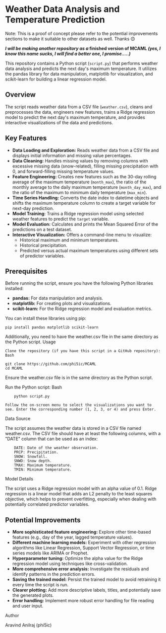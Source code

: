 
# Weather Data Analysis and Temperature Prediction

Note: This is a proof of concept please refer to the potential improvements sections to make it suitable to other datasets as well. Thanks 😊 


**_I will be making another repository as a_ finished version of MCAML _(yes, I know this name sucks, I will find a better one, I promise.....)_**



This repository contains a Python script (`script.py`) that performs weather data analysis and predicts the next day's maximum temperature. It utilizes the pandas library for data manipulation, matplotlib for visualization, and scikit-learn for building a linear regression model.

## Overview

The script reads weather data from a CSV file (`weather.csv`), cleans and preprocesses the data, engineers new features, trains a Ridge regression model to predict the next day's maximum temperature, and provides interactive visualizations of the data and predictions.

## Key Features

* **Data Loading and Exploration:** Reads weather data from a CSV file and displays initial information and missing value percentages.
* **Data Cleaning:** Handles missing values by removing columns with excessive missing data (snow-related), filling missing precipitation with 0, and forward-filling missing temperature values.
* **Feature Engineering:** Creates new features such as the 30-day rolling average of the maximum temperature (`month_max`), the ratio of the monthly average to the daily maximum temperature (`month_day_max`), and the ratio of the maximum to minimum daily temperature (`max_min`).
* **Time Series Handling:** Converts the date index to datetime objects and shifts the maximum temperature column to create a target variable for next-day prediction.
* **Model Training:** Trains a Ridge regression model using selected weather features to predict the `target` variable.
* **Model Evaluation:** Calculates and prints the Mean Squared Error of the predictions on a test dataset.
* **Interactive Visualization:** Offers a command-line menu to visualize:
    * Historical maximum and minimum temperatures.
    * Historical precipitation.
    * Predicted versus actual maximum temperatures using different sets of predictor variables.

## Prerequisites

Before running the script, ensure you have the following Python libraries installed:

* **pandas:** For data manipulation and analysis.
* **matplotlib:** For creating plots and visualizations.
* **scikit-learn:** For the Ridge regression model and evaluation metrics.

You can install these libraries using pip:
```
pip install pandas matplotlib scikit-learn
```
Additionally, you need to have the weather.csv file in the same directory as the Python script.
Usage

    Clone the repository (if you have this script in a GitHub repository):
    Bash
```
git clone https://github.com/phi5ic/MCAML
cd MCAML
```
Ensure the weather.csv file is in the same directory as the Python script.

Run the Python script:
Bash
```
    python script.py
```
    Follow the on-screen menu to select the visualizations you want to see. Enter the corresponding number (1, 2, 3, or 4) and press Enter.

Data Source

The script assumes the weather data is stored in a CSV file named weather.csv. The CSV file should have at least the following columns, with a "DATE" column that can be used as an index:
```
    DATE: Date of the weather observation.
    PRCP: Precipitation.
    SNOW: Snowfall.
    SNWD: Snow depth.
    TMAX: Maximum temperature.
    TMIN: Minimum temperature.
```
Model Details

The script uses a Ridge regression model with an alpha value of 0.1. Ridge regression is a linear model that adds an L2 penalty to the least squares objective, which helps to prevent overfitting, especially when dealing with potentially correlated predictor variables.

## Potential Improvements

* **More sophisticated feature engineering:** Explore other time-based features (e.g., day of the year, lagged temperature values).
* **Different machine learning models:** Experiment with other regression algorithms like Linear Regression, Support Vector Regression, or time series models like ARIMA or Prophet.
* **Hyperparameter tuning:** Optimize the alpha value for the Ridge regression model using techniques like cross-validation.
* **More comprehensive error analysis:** Investigate the residuals and identify patterns in the prediction errors.
* **Saving the trained model:** Persist the trained model to avoid retraining it every time the script is run.
* **Clearer plotting:** Add more descriptive labels, titles, and potentially save the generated plots.
* **Error handling:** Implement more robust error handling for file reading and user input.

Author

Aravind Anilraj (phi5ic)
